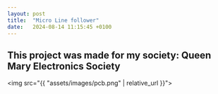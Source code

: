 ```yaml
---
layout: post
title:  "Micro Line follower"
date:   2024-08-14 11:15:45 +0100
---
```


## This project was made for my society: Queen Mary Electronics Society 


<img src="{{ "assets/images/pcb.png" | relative_url }}">

